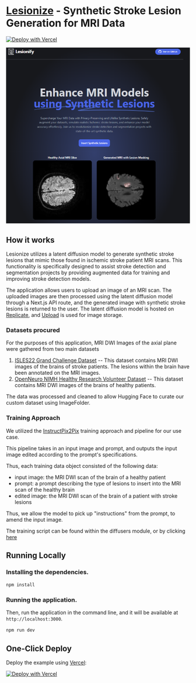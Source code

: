 # [Lesionize](https://lesionize.io) - Synthetic Stroke Lesion Generation for MRI Data

[![Deploy with Vercel](https://vercel.com/button)](https://vercel.com/new/clone?repository-url=https://github.com/Nutlope/strokeGPT&env=REPLICATE_API_KEY&project-name=stroke-GPT&repo-name=strokeGPT)

[![Lesionize](./assets/screenshot.png)](https://strokeGPT.io)

## How it works

Lesionize utilizes a latent diffusion model to generate synthetic stroke lesions that mimic those found in ischemic stroke patient MRI scans. This functionality is specifically designed to assist stroke detection and segmentation projects by providing augmented data for training and improving stroke detection models.

The application allows users to upload an image of an MRI scan. The uploaded images are then processed using the latent diffusion model through a Next.js API route, and the generated image with synthetic stroke lesions is returned to the user. The latent diffusion model is hosted on [Replicate](https://replicate.com), and [Upload](https://upload.io) is used for image storage.

### Datasets procured

For the purposes of this application, MRI DWI Images of the axial plane were gathered from two main datasets
1) [ISLES22 Grand Challenge Dataset](https://isles22.grand-challenge.org/dataset/) -- This dataset contains MRI DWI images of the brains of stroke patients. The lesions within the brain have been annotated on the MRI images.
2) [OpenNeuro NIMH Healthy Research Volunteer Dataset](https://openneuro.org/datasets/ds004215/versions/1.0.0) -- This dataset contains MRI DWI images of the brains of healthy patients.

The data was processed and cleaned to allow Hugging Face to curate our custom dataset using ImageFolder.

### Training Approach

We utilized the [InstructPix2Pix](https://huggingface.co/docs/diffusers/training/instructpix2pix) training approach and pipeline for our use case.

This pipeline takes in an input image and prompt, and outputs the input image edited according to the prompt's specifications.

Thus, each training data object consisted of the following data:
- input image: the MRI DWI scan of the brain of a healthy patient
- prompt: a prompt describing the type of lesions to insert into the MRI scan of the healthy brain
- edited image: the MRI DWI scan of the brain of a patient with stroke lesions

Thus, we allow the model to pick up "instructions" from the prompt, to amend the input image.

The training script can be found within the diffusers module, or by clicking [here](https://github.com/huggingface/diffusers/blob/aae27262f408957ff53c64b3a18581959e8fd8e0/src/diffusers/pipelines/stable_diffusion/pipeline_stable_diffusion_instruct_pix2pix.py#L139)

## Running Locally

### Installing the dependencies.

```bash
npm install
```

### Running the application.

Then, run the application in the command line, and it will be available at `http://localhost:3000`.

```bash
npm run dev
```

## One-Click Deploy

Deploy the example using [Vercel](https://vercel.com?utm_source=github&utm_medium=readme&utm_campaign=vercel-examples):

[![Deploy with Vercel](https://vercel.com/button)](https://vercel.com/new/clone?repository-url=https://github.com/Nutlope/strokeGPT&env=REPLICATE_API_KEY&project-name=stroke-GPT&repo-name=strokeGPT)